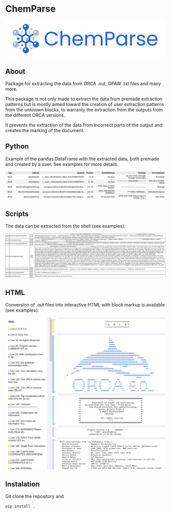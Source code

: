 # ChemParse

![logo](image/README/logo.png)

## About

Package for extracting the data from ORCA .out, GPAW .txt files and many more.

This package is not only made to extract the data from premade extraction patterns but is mostly aimed toward the creation of user extraction patterns from the unknown blocks, to warranty the extraction from the outputs from the different ORCA versions.

It prevents the extraction of the data from incorrect parts of the output and creates the marking of the document.

## Python

Example of the pandas.DataFrame with the extracted data, both premade and created by a user. See examples for more details.

![python](image/README/python_pd.png)

## Scripts

The data can be extracted from the shell (see examples):

![scipt](image/README/script_html.png "HTML data output")

## HTML

Conversion of .out files into interactive HTML with block markup is available (see examples):

![html](image/README/html_preview.png "HTML output")

## Instalation

Git clone the repository and

```
pip install .
```
